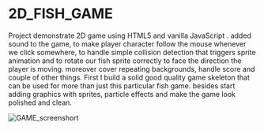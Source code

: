 # 2D_FISH_GAME
Project demonstrate 2D game using HTML5 and vanilla JavaScript . added sound to the game, to make player character follow the mouse whenever we click somewhere, to handle simple collision detection that triggers sprite animation and to rotate our fish sprite correctly to face the direction the player is moving. moreover cover repeating backgrounds, handle score and couple of other things. First I build a solid good quality game skeleton that can be used for more than just this particular fish game. besides start adding graphics with sprites, particle effects and make the game look polished and clean.


![GAME_screenshort](https://user-images.githubusercontent.com/102806061/185623288-63fcf8b9-c4cd-4eb6-991e-da949c3434d4.png)
